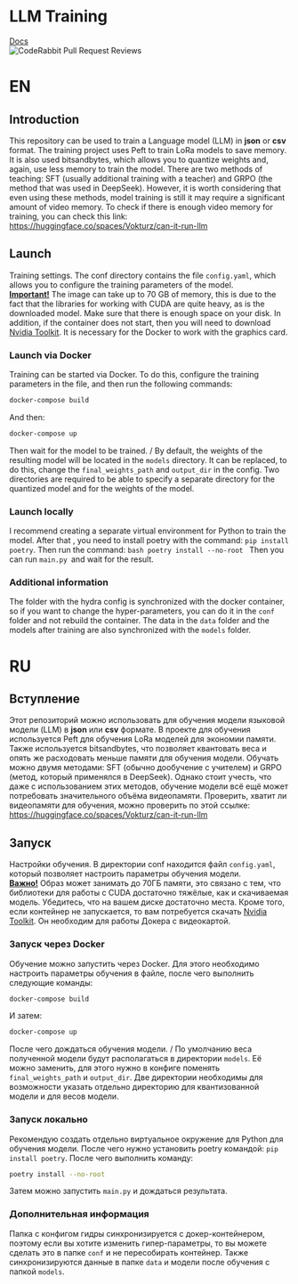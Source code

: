# LLM Training
[Docs](https://llm-lora.readthedocs.io/en/latest/index.html) \
![CodeRabbit Pull Request Reviews](https://img.shields.io/coderabbit/prs/github/Timik232/LLM_LoRa?utm_source=oss&utm_medium=github&utm_campaign=Timik232%2FLLM_LoRa&labelColor=171717&color=FF570A&link=https%3A%2F%2Fcoderabbit.ai&label=CodeRabbit+Reviews)
# EN
## Introduction
This repository can be used to train a Language model (LLM) in **json** or **csv** format.
The training project uses Peft to train LoRa models to save memory. It is also used
bitsandbytes, which allows you to quantize weights and, again, use less memory to train the model.
There are two methods of teaching: SFT (usually additional training with a teacher) and GRPO (the method that
was used in DeepSeek).
However, it is worth considering that even using these methods, model training is still
it may require a significant amount of video memory. To check if there is enough video memory for training,
you can check this link: https://huggingface.co/spaces/Vokturz/can-it-run-llm
## Launch
Training settings. The conf directory contains the file `config.yaml`, which allows you to configure
the training parameters of the model. \
<u>**Important!**</u> The image can take up to 70 GB of memory, this is due to the fact that the libraries for working with
CUDA are quite heavy, as is the downloaded model. Make sure that there is enough space on your disk.
In addition, if the container does not start, then you will need to download
[Nvidia Toolkit](https://developer.nvidia.com/cuda-toolkit). It is necessary for
the Docker to work with the graphics card.
### Launch via Docker
Training can be started via Docker. To do this, configure the training parameters in the file, and then
run the following commands:
```bash
docker-compose build
```
And then:
```bash
docker-compose up
```
Then wait for the model to be trained. /
By default, the weights of the resulting model will be located in the `models` directory. It can be replaced,
to do this, change the `final_weights_path` and `output_dir` in the config. Two directories are required to
be able to specify a separate directory for the quantized model and for the weights of the model.
### Launch locally
I recommend creating a separate virtual environment for Python to train the model. After that
, you need to install poetry with the command: `pip install poetry`. Then run the command:
``bash
poetry install --no-root
``
Then you can run `main.py `and wait for the result.

### Additional information
The folder with the hydra config is synchronized with the docker container, so if you want to change
the hyper-parameters, you can do it in the `conf` folder and not rebuild the container.
The data in the `data` folder and the models after training are also synchronized with the `models` folder.

# RU
## Вступление
Этот репозиторий можно использовать для обучения модели языковой модели (LLM) в **json** или **csv** формате.
В проекте для обучения используется Peft для обучения LoRa моделей для экономии памяти. Также используется
bitsandbytes, что позволяет квантовать веса и опять же расходовать меньше памяти для обучения модели.
Обучать можно двумя методами: SFT (обычно дообучение с учителем) и GRPO (метод, который
применялся в DeepSeek).
Однако стоит учесть, что даже с использованием этих методов, обучение модели всё ещё
может потребовать значительного объёма видеопамяти. Проверить, хватит ли видеопамяти для обучения,
можно проверить по этой ссылке: https://huggingface.co/spaces/Vokturz/can-it-run-llm
## Запуск
Настройки обучения. В директории conf находится файл `config.yaml`, который позволяет настроить
параметры обучения модели. \
<u>**Важно!**</u> Образ может занимать до 70ГБ памяти, это связано с тем, что библиотеки для работы с
CUDA достаточно тяжёлые, как и скачиваемая модель. Убедитесь, что на вашем диске достаточно места.
Кроме того, если контейнер не запускается, то вам потребуется скачать
[Nvidia Toolkit](https://developer.nvidia.com/cuda-toolkit). Он необходим для
работы Докера с видеокартой.
### Запуск через Docker
Обучение можно запустить через Docker. Для этого необходимо настроить параметры обучения в файле, после чего
выполнить следующие команды:
```bash
docker-compose build
```
И затем:
```bash
docker-compose up
```
После чего дождаться обучения модели. /
По умолчанию веса полученной модели будут располагаться в директории `models`. Её можно заменить,
для этого нужно в конфиге поменять `final_weights_path` и `output_dir`. Две директории необходимы для
возможности указать отдельно директорию для квантизованной модели и для весов модели.
### Запуск локально
Рекомендую создать отдельно виртуальное окружение для Python для обучения модели. После чего
нужно установить poetry командой: `pip install poetry`. После чего выполнить команду:
```bash
poetry install --no-root
```
Затем можно запустить `main.py` и дождаться результата.

### Дополнительная информация
Папка с конфигом гидры синхронизируется с докер-контейнером, поэтому если вы хотите изменить
гипер-параметры, то вы можете сделать это в папке `conf` и не пересобирать контейнер.
Также синхронизируются данные в папке `data` и модели после обучения с папкой `models`.
